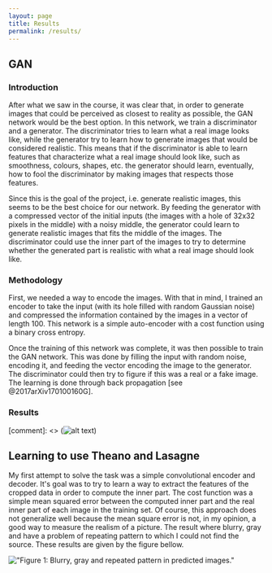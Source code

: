 ```yaml
---
layout: page
title: Results
permalink: /results/
---
```


## GAN
### Introduction
After what we saw in the course, it was clear that, in order to generate images that could be perceived as closest to reality as possible, the GAN network would be the best option. In this network, we train a discriminator and a generator. The discriminator tries to learn what a real image looks like, while the generator try to learn how to generate images that would be considered realistic. This means that if the discriminator is able to learn features that characterize what a real image should look like, such as smoothness, colours, shapes, etc. the generator should learn, eventually, how to fool the discriminator by making images that respects those features.

Since this is the goal of the project, i.e. generate realistic images, this seems to be the best choice for our network. By feeding the generator with a compressed vector of the initial inputs (the images with a hole of 32x32 pixels in the middle) with a noisy middle, the generator could learn to generate realistic images that fits the middle of the images. The discriminator could use the inner part of the images to try to determine whether the generated part is realistic with what a real image should look like.

### Methodology
First, we needed a way to encode the images. With that in mind, I trained an encoder to take the input (with its hole filled with random Gaussian noise) and compressed the information contained by the images in a vector of length 100. This network is a simple auto-encoder with a cost function using a binary cross entropy.

Once the training of this network was complete, it was then possible to train the GAN network. This was done by filling the input with random noise, encoding it, and feeding the vector encoding the image to the generator. The discriminator could then try to figure if this was a real or a fake image. The learning is done through back propagation [see @2017arXiv170100160G].

### Results

[comment]: <> (![alt text](https://github.com/GabrielBernard/Conditional_Image_Generation/tree/master/docs/images/fig_blurry_patterned.png "Figure 1: Blurry, gray and repeated pattern in predicted images."))


## Learning to use Theano and Lasagne
My first attempt to solve the task was a simple convolutional encoder and decoder. It's goal was to try to learn a way to extract the features of the cropped data in order to compute the inner part. The cost function was a simple mean squared error between the computed inner part and the real inner part of each image in the training set. Of course, this approach does not generalize well because the mean square error is not, in my opinion, a good way to measure the realism of a picture. The result where blurry, gray and have a problem of repeating pattern to which I could not find the source. These results are given by the figure bellow.

!["Figure 1: Blurry, gray and repeated pattern in predicted images."](../images/fig_blurry_patterned.png "Figure 1: Blurry, gray and repeated pattern in predicted images.")
